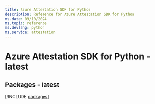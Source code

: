 ```yaml
---
title: Azure Attestation SDK for Python
description: Reference for Azure Attestation SDK for Python
ms.date: 09/10/2024
ms.topic: reference
ms.devlang: python
ms.service: attestation
---
```

# Azure Attestation SDK for Python - latest
## Packages - latest
[!INCLUDE [packages](attestation-index.md)]